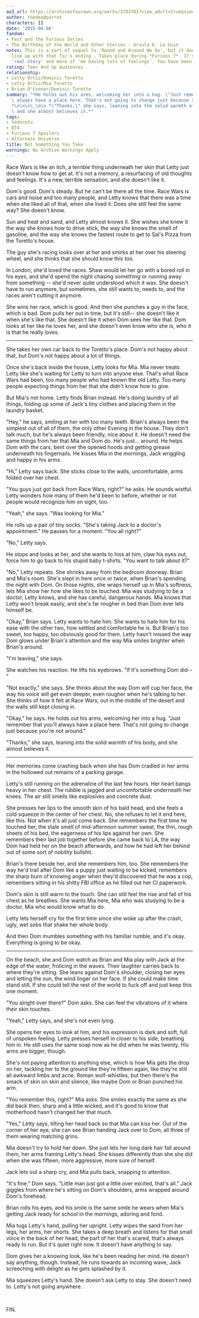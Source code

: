 ```yaml
---
ao3_url: https://archiveofourown.org/works/3703701?view_adult=true&view_full_work=true
author: thedeadparrot
characters: []
date: '2015-04-08'
fandom:
- Fast and the Furious Series
- The Birthday of the World and Other Stories - Ursula K. Le Guin
notes: This is a sort of sequel to 'Round and Around We Go', but it doesn't exactly
  line up with that fic's ending . Takes place during *Furious 7*. It's less of a
  'real story' and more of 'me having lots of feelings'. You have been warned.
rating: Teen And Up Audiences
relationship:
- Letty Ortiz/Dominic Toretto
- Letty Ortiz/Mia Toretto
- Brian O'Conner/Dominic Toretto
summary: "*He holds out his arms, welcoming her into a hug. \"Just remember that you'll\
  \ always have a place here. That's not going to change just because you're not around.\"\
  *\n\n\n\_\n\n *\"Thanks,\" she says, leaning into the solid warmth of his body,\
  \ and she almost believes it.*"
tags:
- Sedoretu
- OT4
- Furious 7 Spoilers
- Alternate Universe
title: Not Something You Take
warnings: No Archive Warnings Apply
---
```


Race Wars is like an itch, a terrible thing underneath her skin that Letty just doesn't know how to get at. It's not a memory, a resurfacing of old thoughts and feelings. It's a new, terrible sensation, and she doesn't like it.

Dom's good. Dom's steady. But he can't be there all the time. Race Wars is cars and noise and too many people, and Letty knows that there was a time when she liked all of that, when she lived it. Does she still feel the same way? She doesn't know.

Sun and heat and sand, and Letty almost knows it. She wishes she knew it the way she knows how to drive stick, the way she knows the smell of gasoline, and the way she knows the fastest route to get to Sal's Pizza from the Toretto's house.

The guy she's racing looks over at her and smirks at her over his steering wheel, and she thinks that she should know this too. 

In London, she'd loved the races. Shaw would let her go with a bored roll in his eyes, and she'd spend the night chasing something or running away from something -- she'd never quite understood which it was. She doesn't have to run anymore, but sometimes, she still wants to, needs to, and the races aren't cutting it anymore.

She wins her race, which is good. And then she punches a guy in the face, which is bad. Dom pulls her out in time, but it's still-- she doesn't like it when she's like that. She doesn't like it when Dom sees her like that. Dom looks at her like he loves her, and she doesn't even know who she is, who it is that he really loves.

---

She takes her own car back to the Toretto's place. Dom's not happy about that, but Dom's not happy about a lot of things. 

Once she's back inside the house, Letty looks for Mia. Mia never treats Letty like she's waiting for Letty to turn into anyone else. That's what Race Wars had been, too many people who had known the old Letty. Too many people expecting things from her that she didn't know how to give.

But Mia's not home. Letty finds Brian instead. He's doing laundry of all things, folding up some of Jack's tiny clothes and placing them in the laundry basket.

"Hey," he says, smiling at her with too many teeth. Brian's always been the simplest out of all of them, the only other Evening in the house. They don't talk much, but he's always been friendly, nice about it. He doesn't need the same things from her that Mia and Dom do. He's just… around. He helps Dom with the cars, bent over the opened hoods and getting grease underneath his fingernails. He kisses Mia in the mornings, Jack wriggling and happy in his arms.

"Hi," Letty says back. She sticks close to the walls, uncomfortable, arms folded over her chest.

"You guys just got back from Race Wars, right?" he asks. He sounds wistful. Letty wonders how many of them he'd been to before, whether or not people would recognize him on sight, too.

"Yeah," she says. "Was looking for Mia."

He rolls up a pair of tiny socks. "She's taking Jack to a doctor's appointment." He pauses for a moment. "You all right?"

"No," Letty says.

He stops and looks at her, and she wants to hiss at him, claw his eyes out, force him to go back to his stupid baby t-shirts. "You want to talk about it?"

"No," Letty repeats. She shrinks away from the bedroom doorway. Brian and Mia's room. She's slept in here once or twice, when Brian's spending the night with Dom. On those nights, she wraps herself up in Mia's softness, lets Mia show her how she likes to be touched. Mia was studying to be a doctor, Letty knows, and she has careful, dangerous hands. Mia knows that Letty won't break easily, and she's far rougher in bed than Dom ever lets himself be.

"Okay," Brian says. Letty wants to hate him. She wants to hate him for his ease with the other two, how settled and comfortable he is. But Brian's too sweet, too happy, too obviously good for them. Letty hasn't missed the way Dom glows under Brian's attention and the way Mia smiles brighter when Brian's around.

"I'm leaving," she says.

She watches his reaction. He lifts his eyebrows. "If it's something Dom did--"

"Not exactly," she says. She thinks about the way Dom will cup her face, the way his voice will get even deeper, even rougher when he's talking to her. She thinks of how it felt at Race Wars, out in the middle of the desert and the walls still kept closing in.

"Okay," he says. He holds out his arms, welcoming her into a hug. "Just remember that you'll always have a place here. That's not going to change just because you're not around."

"Thanks," she says, leaning into the solid warmth of his body, and she almost believes it.

---

Her memories come crashing back when she has Dom cradled in her arms in the hollowed out remains of a parking garage.

Letty's still running on the adrenaline of the last few hours. Her heart bangs heavy in her chest. The rubble is jagged and uncomfortable underneath her knees. The air still smells like explosives and concrete dust.

She presses her lips to the smooth skin of his bald head, and she feels a cold squeeze in the center of her chest. No, she refuses to let it end here, like this. Not when it's all just come back. She remembers the first time he touched her, the stale smell of mid-afternoon summer sweat, the thin, rough sheets of his bed, the eagerness of his lips against her own. She remembers their last job together before she came back to LA, the way Dom had held her on the beach afterwards, and how he had left her behind out of some sort of nobility bullshit.

Brian's there beside her, and she remembers him, too. She remembers the way he'd trail after Dom like a puppy just waiting to be kicked, remembers the sharp burn of knowing anger when they'd discovered that he was a cop, remembers sitting in his shitty FBI office as he filled out her CI paperwork. 

Dom's skin is still warm to the touch. She can still feel the rise and fall of his chest as he breathes. She wants Mia here, Mia who was studying to be a doctor, Mia who would know what to do.

Letty lets herself cry for the first time since she woke up after the crash, ugly, wet sobs that shake her whole body.

And then Dom mumbles something with his familiar rumble, and it's okay. Everything is going to be okay.

---

On the beach, she and Dom watch as Brian and Mia play with Jack at the edge of the water, frolicing in the waves. Their laughter carries back to where they're sitting. She leans against Dom's shoulder, closing her eyes and letting the sun, the wind linger on her face. If she could make time stand still. If she could tell the rest of the world to fuck off and just keep this one moment.

"You alright over there?" Dom asks. She can feel the vibrations of it where their skin touches.

"Yeah," Letty says, and she's not even lying.

She opens her eyes to look at him, and his expression is dark and soft, full of unspoken feeling. Letty presses herself in closer to his side, breathing him in. He still uses the same soap now as he did when he was twenty. His arms are bigger, though.

She's not paying attention to anything else, which is how Mia gets the drop on her, tackling her to the ground like they're fifteen again, like they're still all awkward limbs and acne. Roman wolf-whistles, but then there's the smack of skin on skin and silence, like maybe Dom or Brian punched his arm.

"You remember this, right?" Mia asks. She smiles exactly the same as she did back then, sharp and a little wicked, and it's good to know that motherhood hasn't changed her that much.

"Yes," Letty says, tilting her head back so that Mia can kiss her. Out of the corner of her eye, she can see Brian handing Jack over to Dom, all three of them wearing matching grins.

Mia doesn't try to hold her down. She just lets her long dark hair fall around them, her arms framing Letty's head. She kisses differently than she she did when she was fifteen, more aggressive, more sure of herself.

Jack lets out a sharp cry, and Mia pulls back, snapping to attention.

"It's fine," Dom says. "Little man just got a little over excited, that's all." Jack giggles from where he's sitting on Dom's shoulders, arms wrapped around Dom's forehead.

Brian rolls his eyes, and his smile is the same smile he wears when Mia's getting Jack ready for school in the mornings, adoring and fond.

Mia tugs Letty's hand, pulling her upright. Letty wipes the sand from her legs, her arms, her shorts. She takes a deep breath and listens for that small voice in the back of her head, the part of her that's scared, that's always ready to run. But it's quiet right now. It doesn't have anything to say.

Dom gives her a knowing look, like he's been reading her mind. He doesn't say anything, though. Instead, he runs towards an incoming wave, Jack screeching with delight as he gets splashed by it.

Mia squeezes Letty's hand. She doesn't ask Letty to stay. She doesn't need to. Letty's not going anywhere.

 

FIN.